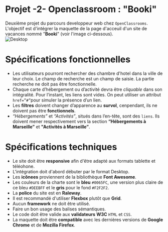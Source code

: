 # Projet -2- Openclassroom : "Booki"

Deuxième projet du parcours developpeur web chez `OpenClassrooms`. L'objectif est d'intégrer la maquette de la page d'acceuil d'un site de vacances nommé "__Booki__" (voir l'image ci-dessous).  
![Desktop](https://user-images.githubusercontent.com/122992852/223422547-1ca45336-ae26-4fdd-a992-e8d247546ddf.png)


# Spécifications fonctionnelles
*  Les utilisateurs pourront rechercher des chambre d'hotel dans la ville de leur choix. Le champ de recherche est un champ de saisie. La partie recherche ne doit pas être fonctionnelle.  
* Chaque carte d’hébergement ou d’activité devra être *cliquable* dans son intégralité. Pour l’instant, les liens sont vides. On peut utiliser un attribut `href=”#”`pour simuler la présence d’un lien.  
* Les __filtres__ doivent changer d’apparence au __survol__, cenpendant, ils ne doivent pas être __fonctionnels__.  
* *“Hébergements”* et *“Activités”*, situés dans l’en-tête, sont des `liens`. Ils doivent mener respectivement vers la section __“Hébergements à Marseille”__ et __"Activités à Marseille”__.  
# Spécifications techniques
* Le site doit être __responsive__ afin d'être adapté aux formats tablette et téléohone.  
* L'intégration doit d'abord débuter par le format Desktop.  
* Les __icônees__ proviennent de la bibliothèque __Font Awesome__.  
*  Les couleurs de la charte sont le __bleu__ `#0065FC`, une version plus claire de ce bleu `#DEEBFF` et le __gris__ pour le fond `#F2F2F2`.  
* La __police__ du site est en __Raleway__.  
*  Il est recommandé d'utiliser __Flexbox__ plutôt que __Grid__.  
* Aucun __framework__ ne doit être utilisé.  
* Faire un bon usage des balises sémantiques.  
* Le code doit être valide aux __validateurs__ __W3C__ `HTML` et `CSS`.  
* La maquette doit être __compatible__ avec les dernières versions de __Google Chrome__ et de __Mozilla Firefox__.




